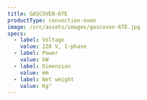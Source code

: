 ```yaml
---
title: GASCOVEN-6TE
productType: convection-oven
image: /src/assets/images/gascoven-6TE.jpg
specs:
  - label: Voltage
    value: 220 V, 1-phase
  - label: Power
    value: kW
  - label: Dimension
    value: mm
  - label: Net weight
    value: Kg"
---
```

